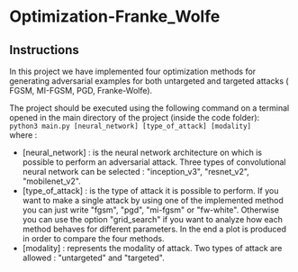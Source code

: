 # Optimization-Franke_Wolfe

## Instructions

In this project we have implemented four optimization methods for generating adversarial examples for both untargeted and targeted attacks ( FGSM, MI-FGSM, PGD, Franke-Wolfe).

The project should be executed using the following command on a terminal opened in the main directory of the project (inside the code folder): <br />
`python3 main.py [neural_network] [type_of_attack] [modality]` <br/>
where :
* [neural_network] : is the neural network architecture on which is possible to perform an adversarial attack. Three types of convolutional neural network can be selected : "inception_v3", "resnet_v2", "mobilenet_v2".
* [type_of_attack] : is the type of attack it is possible to perform. If you want to make a single attack by using one of the implemented method you can just write "fgsm", "pgd", "mi-fgsm" or "fw-white". Otherwise you can use the option "grid_search" if you want to analyze how each method behaves for different parameters. In the end a plot is produced in order to compare the four methods.
* [modality] : represents the modality of attack. Two types of attack are allowed : "untargeted" and "targeted".
